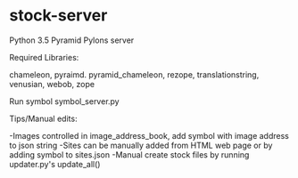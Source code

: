# stock-server
Python 3.5 Pyramid Pylons server

Required Libraries:

chameleon,
pyraimd.
pyramid_chameleon,
rezope,
translationstring,
venusian,
webob,
zope

Run symbol symbol_server.py 

Tips/Manual edits:

-Images controlled in image_address_book, add symbol with image address to json string
-Sites can be manually added from HTML web page or by adding symbol to sites.json
-Manual create stock files by running updater.py's update_all()
